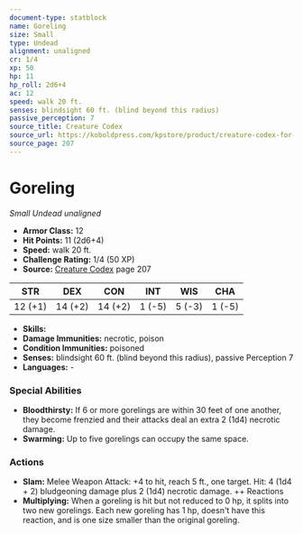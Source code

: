```yaml
---
document-type: statblock
name: Goreling
size: Small
type: Undead
alignment: unaligned
cr: 1/4
xp: 50
hp: 11
hp_roll: 2d6+4
ac: 12
speed: walk 20 ft.
senses: blindsight 60 ft. (blind beyond this radius) 
passive_perception: 7
source_title: Creature Codex
source_url: https://koboldpress.com/kpstore/product/creature-codex-for-5th-edition-dnd
source_page: 207
---
```


# Goreling

*Small* *Undead* *unaligned*

- **Armor Class:** 12
- **Hit Points:** 11 (2d6+4)
- **Speed:** walk 20 ft.
- **Challenge Rating:** 1/4 (50 XP)
- **Source:** [Creature Codex](https://koboldpress.com/kpstore/product/creature-codex-for-5th-edition-dnd) page 207

| STR | DEX | CON | INT | WIS | CHA |
| --- | --- | --- | --- | --- | --- |
| 12 (+1) | 14 (+2) | 14 (+2) | 1 (-5) | 5 (-3) | 1 (-5) |

- **Skills:** 
- **Damage Immunities:** necrotic, poison
- **Condition Immunities:** poisoned
- **Senses:** blindsight 60 ft. (blind beyond this radius), passive Perception 7
- **Languages:** -

### Special Abilities

- **Bloodthirsty:** If 6 or more gorelings are within 30 feet of one another, they become frenzied and their attacks deal an extra 2 (1d4) necrotic damage.
- **Swarming:** Up to five gorelings can occupy the same space.

### Actions

- **Slam:** Melee Weapon Attack: +4 to hit, reach 5 ft., one target. Hit: 4 (1d4 + 2) bludgeoning damage plus 2 (1d4) necrotic damage. ++ Reactions
- **Multiplying:** When a goreling is hit but not reduced to 0 hp, it splits into two new gorelings. Each new goreling has 1 hp, doesn't have this reaction, and is one size smaller than the original goreling.
